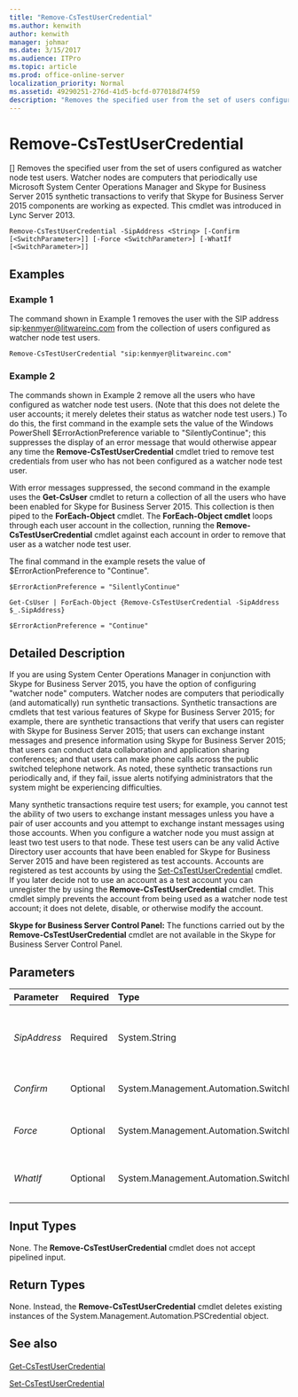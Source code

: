 ```yaml
---
title: "Remove-CsTestUserCredential"
ms.author: kenwith
author: kenwith
manager: johmar
ms.date: 3/15/2017
ms.audience: ITPro
ms.topic: article
ms.prod: office-online-server
localization_priority: Normal
ms.assetid: 49290251-276d-41d5-bcfd-077018d74f59
description: "Removes the specified user from the set of users configured as watcher node test users. Watcher nodes are computers that periodically use Microsoft System Center Operations Manager and Skype for Business Server 2015 synthetic transactions to verify that Skype for Business Server 2015 components are working as expected. This cmdlet was introduced in Lync Server 2013."
---
```


# Remove-CsTestUserCredential
[]
Removes the specified user from the set of users configured as watcher node test users. Watcher nodes are computers that periodically use Microsoft System Center Operations Manager and Skype for Business Server 2015 synthetic transactions to verify that Skype for Business Server 2015 components are working as expected. This cmdlet was introduced in Lync Server 2013.
  
```
Remove-CsTestUserCredential -SipAddress <String> [-Confirm [<SwitchParameter>]] [-Force <SwitchParameter>] [-WhatIf [<SwitchParameter>]]

```

## Examples
<a name="Examples"> </a>

### Example 1

The command shown in Example 1 removes the user with the SIP address sip:kenmyer@litwareinc.com from the collection of users configured as watcher node test users.
  
```
Remove-CsTestUserCredential "sip:kenmyer@litwareinc.com"
```

### Example 2

The commands shown in Example 2 remove all the users who have configured as watcher node test users. (Note that this does not delete the user accounts; it merely deletes their status as watcher node test users.) To do this, the first command in the example sets the value of the Windows PowerShell $ErrorActionPreference variable to "SilentlyContinue"; this suppresses the display of an error message that would otherwise appear any time the **Remove-CsTestUserCredential** cmdlet tried to remove test credentials from user who has not been configured as a watcher node test user.
  
With error messages suppressed, the second command in the example uses the **Get-CsUser** cmdlet to return a collection of all the users who have been enabled for Skype for Business Server 2015. This collection is then piped to the **ForEach-Object** cmdlet. The **ForEach-Object cmdlet** loops through each user account in the collection, running the **Remove-CsTestUserCredential** cmdlet against each account in order to remove that user as a watcher node test user.
  
The final command in the example resets the value of $ErrorActionPreference to "Continue".
  
```
$ErrorActionPreference = "SilentlyContinue"

Get-CsUser | ForEach-Object {Remove-CsTestUserCredential -SipAddress $_.SipAddress}

$ErrorActionPreference = "Continue"
```

## Detailed Description
<a name="DetailedDescription"> </a>

If you are using System Center Operations Manager in conjunction with Skype for Business Server 2015, you have the option of configuring "watcher node" computers. Watcher nodes are computers that periodically (and automatically) run synthetic transactions. Synthetic transactions are cmdlets that test various features of Skype for Business Server 2015; for example, there are synthetic transactions that verify that users can register with Skype for Business Server 2015; that users can exchange instant messages and presence information using Skype for Business Server 2015; that users can conduct data collaboration and application sharing conferences; and that users can make phone calls across the public switched telephone network. As noted, these synthetic transactions run periodically and, if they fail, issue alerts notifying administrators that the system might be experiencing difficulties.
  
Many synthetic transactions require test users; for example, you cannot test the ability of two users to exchange instant messages unless you have a pair of user accounts and you attempt to exchange instant messages using those accounts. When you configure a watcher node you must assign at least two test users to that node. These test users can be any valid Active Directory user accounts that have been enabled for Skype for Business Server 2015 and have been registered as test accounts. Accounts are registered as test accounts by using the [Set-CsTestUserCredential](set-cstestusercredential.md) cmdlet. If you later decide not to use an account as a test account you can unregister the by using the **Remove-CsTestUserCredential** cmdlet. This cmdlet simply prevents the account from being used as a watcher node test account; it does not delete, disable, or otherwise modify the account.
  
 **Skype for Business Server Control Panel:** The functions carried out by the **Remove-CsTestUserCredential** cmdlet are not available in the Skype for Business Server Control Panel.
  
## Parameters
<a name="DetailedDescription"> </a>

|**Parameter**|**Required**|**Type**|**Description**|
|:-----|:-----|:-----|:-----|
| _SipAddress_ <br/> |Required  <br/> |System.String  <br/> |SIP address of the account whose test user credentials are being removed. For example:  <br/>  `-SipAddress "sip:kenmyer@litwareinc.com"` <br/> |
| _Confirm_ <br/> |Optional  <br/> |System.Management.Automation.SwitchParameter  <br/> |Prompts you for confirmation before executing the command.  <br/> |
| _Force_ <br/> |Optional  <br/> |System.Management.Automation.SwitchParameter  <br/> |Suppresses the display of any non-fatal error message that might occur when running the command.  <br/> |
| _WhatIf_ <br/> |Optional  <br/> |System.Management.Automation.SwitchParameter  <br/> |Describes what would happen if you executed the command without actually executing the command.  <br/> |
   
## Input Types
<a name="InputTypes"> </a>

None. The **Remove-CsTestUserCredential** cmdlet does not accept pipelined input.
  
## Return Types
<a name="ReturnTypes"> </a>

None. Instead, the **Remove-CsTestUserCredential** cmdlet deletes existing instances of the System.Management.Automation.PSCredential object.
  
## See also
<a name="ReturnTypes"> </a>

#### 

[Get-CsTestUserCredential](get-cstestusercredential.md)
  
[Set-CsTestUserCredential](set-cstestusercredential.md)

